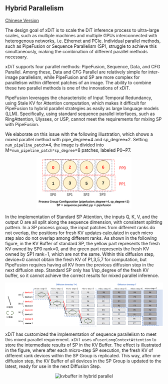 
## Hybrid Parallelism
[Chinese Version](./hybrid_zh.md)

The design goal of xDiT is to scale the DiT inference process to ultra-large scales, such as multiple machines and multiple GPUs interconnected with heterogenous networks, i.e. Ethernet and PCIe. Individual parallel methods, such as PipeFusion or Sequence Parallelism (SP), struggle to achieve this simultaneously, making the combination of different parallel methods necessary.

xDiT supports four parallel methods: PipeFusion, Sequence, Data, and CFG Parallel. Among these, Data and CFG Parallel are relatively simple for inter-image parallelism, while PipeFusion and SP are more complex for parallelism within different patches of an image. The ability to combine these two parallel methods is one of the innovations of xDiT.

PipeFusion leverages the characteristic of Input Temporal Redundancy, using Stale KV for Attention computation, which makes it difficult for PipeFusion to hybrid parallel strategies as easily as large language models (LLM). Specifically, using standard sequence parallel interfaces, such as RingAttention, Ulysses, or USP, cannot meet the requirements for mixing SP with PipeFusion.

We elaborate on this issue with the following illustration, which shows a mixed parallel method with pipe_degree=4 and sp_degree=2. Setting `num_pipeline_patch`=4, the image is divided into M=`num_pipeline_patch*sp_degree`=8 patches, labeled P0~P7.

<div align="center">
    <img src="../../assets/methods/hybrid_pp_scheme.png" alt="hybrid process group config" width="60%">
</div>

In the implementation of Standard SP Attention, the inputs Q, K, V, and the output O are all split along the sequence dimension, with consistent splitting pattern. 
In a SP process group, the input patches from different ranks do not overlap, the positions for fresh KV updates calculated in each micro step also do not overlap among different ranks. 
As shown in the following figure, in the KV Buffer of standard SP, the yellow part represents the fresh KV owned by SP0 rank=0, and the green part represents the fresh KV owned by SP1 rank=1, which are not the same. 
Within this diffusion step, device=0 cannot obtain the fresh KV of P1,3,5,7 for computation, but PipeFusion requires having all KV from the previous diffusion step in the next diffusion step. 
Standard SP only has 1/sp_degree of the fresh KV buffer, so it cannot achieve the correct results for mixed parallel inference.

<div align="center">
    <img src="../../assets/methods/hybrid_workflow.png" alt="hybrid parallel workflow">
</div>

xDiT has customized the implementation of sequence parallelism to meet this mixed parallel requirement. xDiT uses `xFuserLongContextAttention` to store the intermediate results of SP in the KV Buffer. The effect is illustrated in the figure, where after each micro-step SP execution, the fresh KV of different rank devices within the SP Group is replicated. This way, after one diffusion step, the KV Buffer of all devices in the SP Group is updated to the latest, ready for use in the next Diffusion Step.

<div align="center">
    <img src="../../assets/methods/kvbuffer_hybrid.png" alt="kvbuffer in hybrid parallel">
</div>